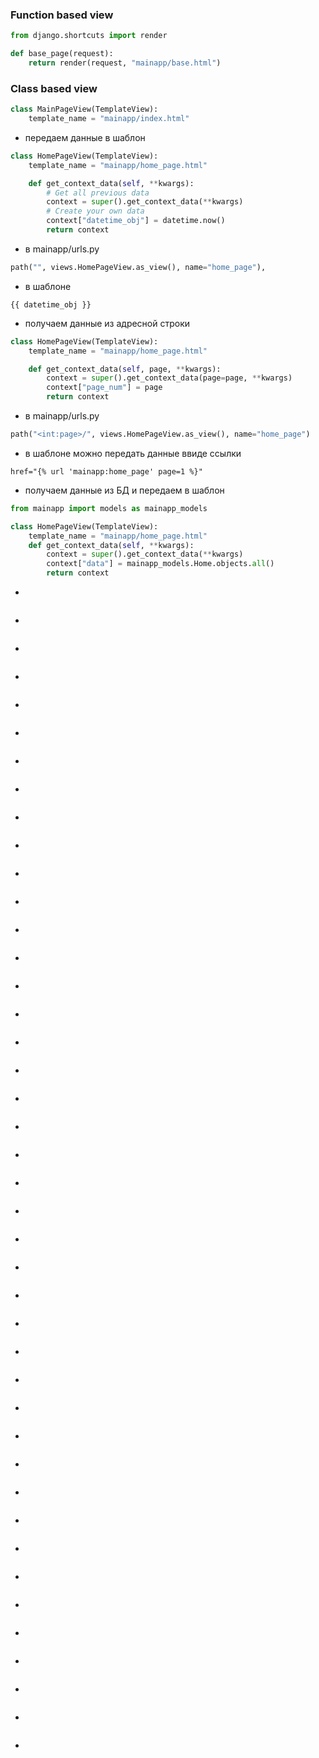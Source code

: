 ### Function based view
```python
from django.shortcuts import render

def base_page(request):
    return render(request, "mainapp/base.html")
```
### Class based view
```python
class MainPageView(TemplateView):
    template_name = "mainapp/index.html"
```
* передаем данные в шаблон
```python
class HomePageView(TemplateView):
    template_name = "mainapp/home_page.html"

    def get_context_data(self, **kwargs):
        # Get all previous data
        context = super().get_context_data(**kwargs)
        # Create your own data
        context["datetime_obj"] = datetime.now()
        return context
```
* в mainapp/urls.py
```python
path("", views.HomePageView.as_view(), name="home_page"),
```
* в шаблоне
```
{{ datetime_obj }}
```
* получаем данные из адресной строки
```python
class HomePageView(TemplateView):
    template_name = "mainapp/home_page.html"

    def get_context_data(self, page, **kwargs):
        context = super().get_context_data(page=page, **kwargs)
        context["page_num"] = page
        return context
```
* в mainapp/urls.py
```python
path("<int:page>/", views.HomePageView.as_view(), name="home_page")
```
* в шаблоне можно передать данные ввиде ссылки
```
href="{% url 'mainapp:home_page' page=1 %}"
```
* получаем данные из БД и передаем в шаблон
```python
from mainapp import models as mainapp_models

class HomePageView(TemplateView):
    template_name = "mainapp/home_page.html"
    def get_context_data(self, **kwargs):
        context = super().get_context_data(**kwargs)
        context["data"] = mainapp_models.Home.objects.all()
        return context
```
* 
```

```
* 
```

```
* 
```

```
* 
```

```
* 
```

```
* 
```

```
* 
```

```
* 
```

```
* 
```

```
* 
```

```
* 
```

```
* 
```

```
* 
```

```
* 
```

```
* 
```

```
* 
```

```
* 
```

```
* 
```

```
* 
```

```
* 
```

```
* 
```

```
* 
```

```
* 
```

```
* 
```

```
* 
```

```
* 
```

```
* 
```

```
* 
```

```
* 
```

```
* 
```

```
* 
```

```
* 
```

```
* 
```

```
* 
```

```
* 
```

```
* 
```

```
* 
```

```
* 
```

```
* 
```

```
* 
```

```
* 
```

```
* 
```

```

